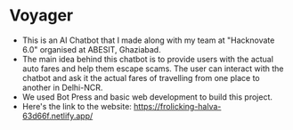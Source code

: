 # Voyager
- This is an AI Chatbot that I made along with my team at "Hacknovate 6.0" organised at ABESIT, Ghaziabad.
- The main idea behind this chatbot is to provide users with the actual auto fares and help them escape scams. The user can interact with the chatbot and ask it the actual fares of travelling from one place to another in Delhi-NCR.
- We used Bot Press and basic web development to build this project.
- Here's the link to the website: https://frolicking-halva-63d66f.netlify.app/
